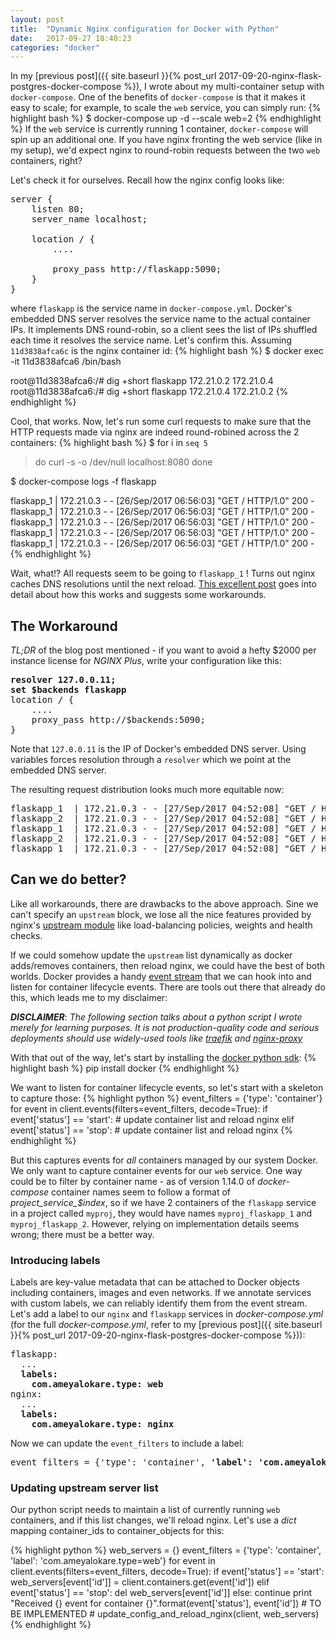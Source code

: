 ```yaml
---
layout: post
title:  "Dynamic Nginx configuration for Docker with Python"
date:   2017-09-27 18:40:23
categories: "docker"
---
```

In my [previous post]({{ site.baseurl }}{% post_url 2017-09-20-nginx-flask-postgres-docker-compose %}), I wrote about my multi-container setup with `docker-compose`.
One of the benefits of `docker-compose` is that it makes it easy to scale; for example, to scale the `web` service, you can simply run:
{% highlight bash %}
$ docker-compose up -d --scale web=2
{% endhighlight %}
If the `web` service is currently running 1 container, `docker-compose` will spin up an additional one. If you have nginx fronting the web
service (like in my setup), we'd expect nginx to round-robin requests between the two `web` containers, right?

Let's check it for ourselves. Recall how the nginx config looks like:

<pre>
server {
    listen 80;
    server_name localhost;

    location / {
        ....

        proxy_pass http://flaskapp:5090;
    }
}
</pre>

where `flaskapp` is the service name in `docker-compose.yml`. Docker's embedded DNS server resolves the service name to the actual container IPs.
It implements DNS round-robin, so a client sees the list of IPs shuffled each time it resolves the service name. Let's confirm this.
Assuming `11d3838afca6c` is the nginx container id:
{% highlight bash %}
$ docker exec -it 11d3838afca6 /bin/bash

root@11d3838afca6:/# dig +short flaskapp
172.21.0.2
172.21.0.4
root@11d3838afca6:/# dig +short flaskapp
172.21.0.4
172.21.0.2
{% endhighlight %}

Cool, that works. Now, let's run some curl requests to make sure that the HTTP requests made via nginx are indeed round-robined across the 2 containers:
{% highlight bash %}
$ for i in `seq 5`
> do
> curl -s -o /dev/null localhost:8080
> done

$ docker-compose logs -f flaskapp

flaskapp_1  | 172.21.0.3 - - [26/Sep/2017 06:56:03] "GET / HTTP/1.0" 200 -
flaskapp_1  | 172.21.0.3 - - [26/Sep/2017 06:56:03] "GET / HTTP/1.0" 200 -
flaskapp_1  | 172.21.0.3 - - [26/Sep/2017 06:56:03] "GET / HTTP/1.0" 200 -
flaskapp_1  | 172.21.0.3 - - [26/Sep/2017 06:56:03] "GET / HTTP/1.0" 200 -
flaskapp_1  | 172.21.0.3 - - [26/Sep/2017 06:56:03] "GET / HTTP/1.0" 200 -
{% endhighlight %}

Wait, what!? All requests seem to be going to `flaskapp_1` ! Turns out nginx caches DNS resolutions until the next reload. [This excellent post](
https://tenzer.dk/nginx-with-dynamic-upstreams/) goes into detail about how this works and suggests some workarounds.

## The Workaround

_TL;DR_ of the blog post mentioned - if you want to avoid a hefty $2000 per instance license for _NGINX Plus_, write your configuration like this:

<pre>
<b>resolver 127.0.0.11;
set $backends flaskapp</b>
location / {
    ....
    proxy_pass http://$backends:5090;
}
</pre>

Note that `127.0.0.11` is the IP of Docker's embedded DNS server. Using variables forces resolution through a `resolver` which we point at the embedded
DNS server.

The resulting request distribution looks much more equitable now:
<pre>
flaskapp_1  | 172.21.0.3 - - [27/Sep/2017 04:52:08] "GET / HTTP/1.0" 200 -
flaskapp_2  | 172.21.0.3 - - [27/Sep/2017 04:52:08] "GET / HTTP/1.0" 200 -
flaskapp_1  | 172.21.0.3 - - [27/Sep/2017 04:52:08] "GET / HTTP/1.0" 200 -
flaskapp_2  | 172.21.0.3 - - [27/Sep/2017 04:52:08] "GET / HTTP/1.0" 200 -
flaskapp_1  | 172.21.0.3 - - [27/Sep/2017 04:52:08] "GET / HTTP/1.0" 200 -
</pre>

## Can we do better?

Like all workarounds, there are drawbacks to the above approach. Sine we can't specify an `upstream` block, we lose all the nice features
provided by nginx's [upstream module](http://nginx.org/en/docs/http/ngx_http_upstream_module.html#upstream) like load-balancing policies,
weights and health checks.

If we could somehow update the `upstream` list dynamically as docker adds/removes containers, then reload nginx,
we could have the best of both worlds. Docker provides a handy [event stream](https://docs.docker.com/engine/reference/commandline/events/) 
that we can hook into and listen for container lifecycle events. There are tools out there that already do this, which leads me to my
disclaimer:

_**DISCLAIMER**_: <em>The following section talks about a python script I wrote merely for learning purposes. It is not production-quality code and serious deployments should use widely-used tools like [traefik](https://traefik.io/) and [nginx-proxy](https://github.com/jwilder/nginx-proxy)</em>

With that out of the way, let's start by installing the [docker python sdk](https://docker-py.readthedocs.io/en/stable/):
{% highlight bash %}
pip install docker
{% endhighlight %}

We want to listen for container lifecycle events, so let's start with a skeleton to capture those:
{% highlight python %}
event_filters = {'type': 'container'}
for event in client.events(filters=event_filters, decode=True):
    if event['status'] == 'start':
        # update container list and reload nginx
    elif event['status'] == 'stop':
        # update container list and reload nginx
{% endhighlight %}

But this captures events for _all_ containers managed by our system Docker. We only want to capture container events for our `web` service.
One way could be to filter by container name - as of version 1.14.0 of _docker-compose_ container names seem to follow a format of
_$project\_$service\_$index_, so if we have 2 containers of the `flaskapp` service in a project called `myproj`, they would have
names `myproj_flaskapp_1` and `myproj_flaskapp_2`. However, relying on implementation details seems wrong; there must be a better way.

### Introducing labels

Labels are key-value metadata that can be attached to Docker objects including containers, images and even networks. If we annotate
services with custom labels, we can reliably identify them from the event stream. Let's add a label to our `nginx` and `flaskapp`
services in _docker-compose.yml_ (for the full _docker-compose.yml_, refer to my [previous post]({{ site.baseurl }}{% post_url 2017-09-20-nginx-flask-postgres-docker-compose %})):
<pre>
flaskapp:
  ...
  <b>labels:
    com.ameyalokare.type: web</b>
nginx:
  ...
  <b>labels:
    com.ameyalokare.type: nginx</b>
</pre>

Now we can update the `event_filters` to include a label:
<pre>
event_filters = {'type': 'container', <b>'label': 'com.ameyalokare.type=web'</b>}
</pre>

### Updating upstream server list

Our python script needs to maintain a list of currently running `web` containers, and if this list changes, we'll reload nginx.
Let's use a _dict_ mapping container_ids to container_objects for this:

{% highlight python %}
web_servers = {}
event_filters = {'type': 'container', 'label': 'com.ameyalokare.type=web'}
for event in client.events(filters=event_filters, decode=True):
    if event['status'] == 'start':
        web_servers[event['id']] = client.containers.get(event['id'])
    elif event['status'] == 'stop':
        del web_servers[event['id']]
    else:
        continue
    print "Received {} event for container {}".format(event['status'], event['id'])
    # TO BE IMPLEMENTED
    # update_config_and_reload_nginx(client, web_servers)
{% endhighlight %}
